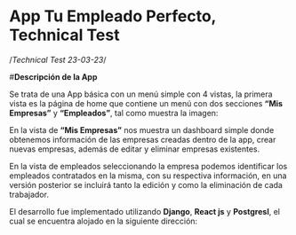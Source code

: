 # App Tu Empleado Perfecto, Technical Test
/*Technical Test 23-03-23*/

#__Descripción de la App__

Se trata de una App básica con un menú simple con 4 vistas, la primera vista es la página de home que contiene un menú con dos secciones **“Mis Empresas”** y **“Empleados”**, tal como muestra la imagen:


En la vista de **“Mis Empresas”** nos muestra un dashboard simple donde obtenemos información de las empresas creadas dentro de la app, crear nuevas empresas, además de editar y eliminar empresas existentes.

En la vista de empleados seleccionando la empresa podemos identificar los empleados contratados en la misma, con su respectiva información, en una versión posterior se incluirá tanto la edición y como la eliminación de cada trabajador.


El desarrollo fue implementado utilizando **Django**, **React js** y **Postgresl**, el cual se encuentra alojado en la siguiente dirección: 











